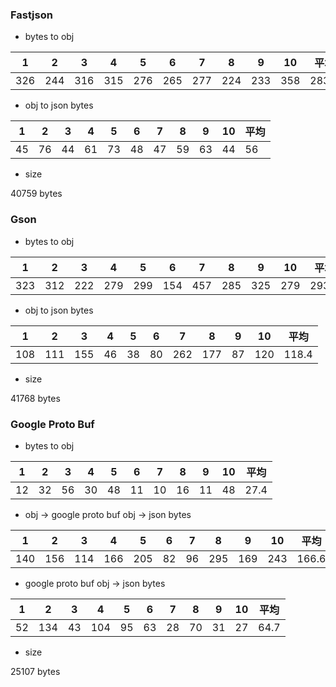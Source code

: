### Fastjson

* bytes to obj

|    1  |    2  |    3  |    4  |    5  |    6  |    7  |    8  |    9  |   10  | 平均 |
|-------|-------|-------|-------|-------|-------|-------|-------|-------|-------|------|
|  326  |  244  | 316   |   315 | 276   |  265  | 277   |  224  | 233   |   358 |283.4 |

* obj to json bytes

|    1  |    2  |    3  |    4  |    5  |    6  |    7  |    8  |    9  |   10  | 平均 |
|-------|-------|-------|-------|-------|-------|-------|-------|-------|-------|------|
|45     | 76    | 44    |    61 | 73    |  48   |  47   |   59  |   63  |    44 |    56|

* size

40759 bytes



### Gson

* bytes to obj

|    1  |    2  |    3  |    4  |    5  |    6  |    7  |    8  |    9  |   10  | 平均 |
|-------|-------|-------|-------|-------|-------|-------|-------|-------|-------|------|
|  323  |  312  | 222   |   279 | 299   |  154  | 457   |  285  | 325   |   279 | 293.5|

*  obj to json bytes

|    1  |    2  |    3  |    4  |    5  |    6  |    7  |    8  |    9  |   10  | 平均 |
|-------|-------|-------|-------|-------|-------|-------|-------|-------|-------|------|
|108    | 111   | 155   |    46 | 38    |  80   |  262  |  177  |   87  |   120 | 118.4|

* size

41768 bytes



### Google Proto Buf

* bytes to obj

|    1  |    2  |    3  |    4  |    5  |    6  |    7  |    8  |    9  |   10  | 平均 |
|-------|-------|-------|-------|-------|-------|-------|-------|-------|-------|------|
|  12   |  32   | 56    |   30  | 48    |  11   | 10    |  16   | 11    |   48  | 27.4 |

* obj -> google proto buf obj -> json bytes

|    1  |    2  |    3  |    4  |    5  |    6  |    7  |    8  |    9  |   10  | 平均 |
|-------|-------|-------|-------|-------|-------|-------|-------|-------|-------|------|
|140    | 156   | 114   |   166 | 205   |  82   |  96   |  295  |   169 |   243 | 166.6|

* google proto buf obj -> json bytes

|    1  |    2  |    3  |    4  |    5  |    6  |    7  |    8  |    9  |   10  | 平均  |
|-------|-------|-------|-------|-------|-------|-------|-------|-------|-------|------|
|52     | 134   | 43    |   104 | 95    |  63   |  28   |  70   |   31  |   27  | 64.7 |

* size

25107 bytes
